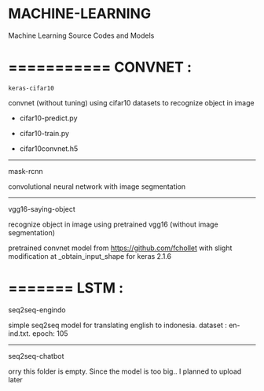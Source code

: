 # MACHINE-LEARNING
Machine Learning Source Codes and Models

===========
CONVNET :
==========

 	keras-cifar10 	
  
  convnet (without tuning) using cifar10 datasets to recognize object in image
  
  - cifar10-predict.py
  
  - cifar10-train.py 
	
  - cifar10convnet.h5
  -----------------------------------------------------------------------------------
  
  mask-rcnn
  
  convolutional neural network with image segmentation
  
  ------------------------------------------------------------------------------------
  
  vgg16-saying-object
  
  recognize object in image using pretrained vgg16 (without image segmentation)
 
  
  pretrained convnet model from https://github.com/fchollet
  with slight modification at _obtain_input_shape for keras 2.1.6
  
  
=======
LSTM :
=======

  
  seq2seq-engindo
  
  simple seq2seq model for translating english to indonesia.
  dataset : en-ind.txt.
  epoch: 105
  
  
  -----------------------------------------------------------------------------------
  
  seq2seq-chatbot
  
  orry this folder is empty. Since the model is too big.. I planned to upload later
  
  
  
  
  

